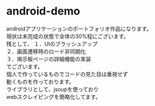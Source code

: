 # android-demo
androidアプリケーションのポートフォリオ作品になります。<br>
現状は未完成の状態で全体の30%程にございます。<br>
残として、
１．UIのブラッシュアップ<br>
２．画面遷移時のロード非同期化<br>
３．掲示板ページの詳細機能の実装<br>
でございます。<br>
個人で作っているものでコードの見た目は重視せず<br>
動くものを作っております。<br>
ライブラリとして、jsoupを使っており<br>
webスクレイピングを簡略化してます。<br>
